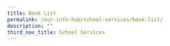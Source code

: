 ```yaml
---
title: Book List
permalink: /our-info-hub/school-services/book-list/
description: ""
third_nav_title: School Services
---
```

